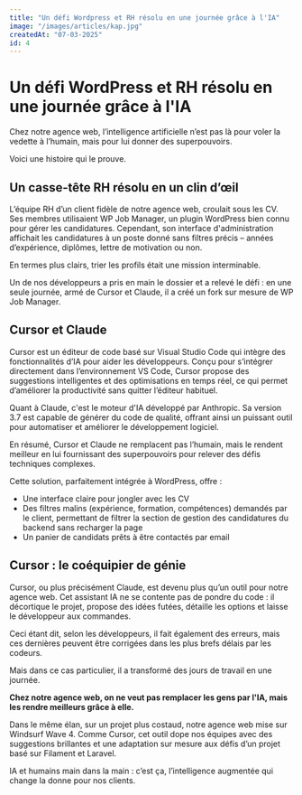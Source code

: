 ```yaml
--- 
title: "Un défi Wordpress et RH résolu en une journée grâce à l'IA" 
image: "/images/articles/kap.jpg" 
createdAt: "07-03-2025" 
id: 4 
--- 
```

# Un défi WordPress et RH résolu en une journée grâce à l'IA

Chez notre agence web, l’intelligence artificielle n’est pas là pour voler la vedette à l’humain, mais pour lui donner des superpouvoirs.

Voici une histoire qui le prouve.

## Un casse-tête RH résolu en un clin d’œil

L’équipe RH d’un client fidèle de notre agence web, croulait sous les CV. Ses membres utilisaient WP Job Manager, un plugin WordPress bien connu pour gérer les candidatures. Cependant, son interface d'administration affichait les candidatures à un poste donné sans filtres précis – années d’expérience, diplômes, lettre de motivation ou non.

En termes plus clairs, trier les profils était une mission interminable.

Un de nos développeurs a pris en main le dossier et a relevé le défi : en une seule journée, armé de Cursor et Claude, il a créé un fork sur mesure de WP Job Manager.

## Cursor et Claude 

Cursor est un éditeur de code basé sur Visual Studio Code qui intègre des fonctionnalités d’IA pour aider les développeurs. Conçu pour s’intégrer directement dans l’environnement VS Code, Cursor propose des suggestions intelligentes et des optimisations en temps réel, ce qui permet d’améliorer la productivité sans quitter l’éditeur habituel.

Quant à Claude, c'est le moteur d'IA développé par Anthropic. Sa version 3.7 est capable de générer du code de qualité, offrant ainsi un puissant outil pour automatiser et améliorer le développement logiciel.

En résumé, Cursor et Claude ne remplacent pas l’humain, mais le rendent meilleur en lui fournissant des superpouvoirs pour relever des défis techniques complexes.

Cette solution, parfaitement intégrée à WordPress, offre :

- Une interface claire pour jongler avec les CV  
- Des filtres malins (expérience, formation, compétences) demandés par le client, permettant de filtrer la section de gestion des candidatures du backend sans recharger la page  
- Un panier de candidats prêts à être contactés par email

## Cursor : le coéquipier de génie

Cursor, ou plus précisément Claude, est devenu plus qu’un outil pour notre agence web. Cet assistant IA ne se contente pas de pondre du code : il décortique le projet, propose des idées futées, détaille les options et laisse le développeur aux commandes.

Ceci étant dit, selon les développeurs, il fait également des erreurs, mais ces dernières peuvent être corrigées dans les plus brefs délais par les codeurs.

Mais dans ce cas particulier, il a transformé des jours de travail en une journée.

**Chez notre agence web, on ne veut pas remplacer les gens par l'IA, mais les rendre meilleurs grâce à elle.**

Dans le même élan, sur un projet plus costaud, notre agence web mise sur Windsurf Wave 4. Comme Cursor, cet outil dope nos équipes avec des suggestions brillantes et une adaptation sur mesure aux défis d’un projet basé sur Filament et Laravel.

IA et humains main dans la main : c’est ça, l’intelligence augmentée qui change la donne pour nos clients.


